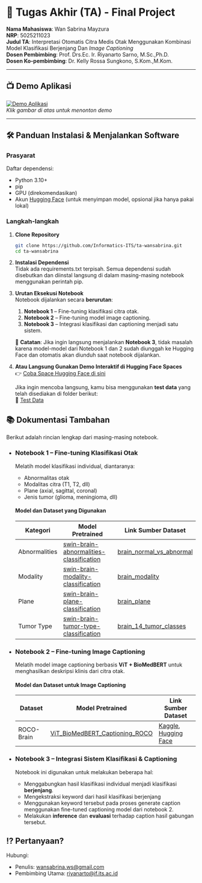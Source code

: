 # 🏁 Tugas Akhir (TA) - Final Project

**Nama Mahasiswa**: Wan Sabrina Mayzura  
**NRP**: 5025211023  
**Judul TA**: Interpretasi Otomatis Citra Medis Otak Menggunakan Kombinasi Model Klasifikasi Berjenjang Dan *Image Captioning*  
**Dosen Pembimbing**: Prof. Drs.Ec. Ir. Riyanarto Sarno, M.Sc.,Ph.D.  
**Dosen Ko-pembimbing**: Dr. Kelly Rossa Sungkono, S.Kom.,M.Kom.

---

## 📺 Demo Aplikasi  

[![Demo Aplikasi](https://i.ytimg.com/vi/zIfRMTxRaIs/maxresdefault.jpg)](https://www.youtube.com/watch?v=VIDEO_ID)  
*Klik gambar di atas untuk menonton demo*

---

## 🛠 Panduan Instalasi & Menjalankan Software  

### Prasyarat  
Daftar dependensi:
  - Python 3.10+
  - pip
  - GPU (direkomendasikan)
  - Akun [Hugging Face](https://huggingface.co/) (untuk menyimpan model, opsional jika hanya pakai lokal)

### Langkah-langkah  
1. **Clone Repository**  
   ```bash
   git clone https://github.com/Informatics-ITS/ta-wansabrina.git
   cd ta-wansabrina
   ```
2. **Instalasi Dependensi**  
   Tidak ada requirements.txt terpisah. Semua dependensi sudah disebutkan dan diinstal langsung di dalam masing-masing notebook menggunakan perintah pip.

3. **Urutan Eksekusi Notebook**  
   Notebook dijalankan secara **berurutan**:

   1. **Notebook 1** – Fine-tuning klasifikasi citra otak.
   2. **Notebook 2** – Fine-tuning model image captioning.
   3. **Notebook 3** – Integrasi klasifikasi dan captioning menjadi satu sistem.

   📌 **Catatan**: Jika ingin langsung menjalankan **Notebook 3**, tidak masalah karena model-model dari Notebook 1 dan 2 sudah diunggah ke Hugging Face dan otomatis akan diunduh saat notebook dijalankan.

4. **Atau Langsung Gunakan Demo Interaktif di Hugging Face Spaces**  
   👉 [Coba Space Hugging Face di sini](https://huggingface.co/spaces/bombshelll/brain-hierarchical-captioning)

   Jika ingin mencoba langsung, kamu bisa menggunakan **test data** yang telah disediakan di folder berikut:  
   📁 [Test Data](https://github.com/Informatics-ITS/ta-wansabrina/tree/main/Test-Data)


## 📚 Dokumentasi Tambahan
Berikut adalah rincian lengkap dari masing-masing notebook.
- ### Notebook 1 – Fine-tuning Klasifikasi Otak

   Melatih model klasifikasi individual, diantaranya:
   * Abnormalitas otak
   * Modalitas citra (T1, T2, dll)
   * Plane (axial, sagittal, coronal)
   * Jenis tumor (glioma, meningioma, dll)

   #### Model dan Dataset yang Digunakan

   | Kategori| Model Pretrained| Link Sumber Dataset|
   |------------------|------------------------------------------------------------------------------------------------------------------------------------------------------------------|--------------------------------------------------------------------------------------------------------------------------------------------------|
   | Abnormalities    | [swin-brain-abnormalities-classification](https://huggingface.co/bombshelll/swin-brain-abnormalities-classification)        | [brain_normal_vs_abnormal](https://huggingface.co/datasets/bombshelll/brain_normal_vs_abnormal)                                                  |
   | Modality         | [swin-brain-modality-classification](https://huggingface.co/bombshelll/swin-brain-modality-classification)                  | [brain_modality](https://huggingface.co/datasets/bombshelll/brain_modality)                                                                      |
   | Plane            | [swin-brain-plane-classification](https://huggingface.co/bombshelll/swin-brain-plane-classification)                        | [brain_plane](https://huggingface.co/datasets/bombshelll/brain_plane)                                                                            |
   | Tumor Type       | [swin-brain-tumor-type-classification](https://huggingface.co/bombshelll/swin-brain-tumor-type-classification)              | [brain_14_tumor_classes](https://huggingface.co/datasets/bombshelll/brain_14_tumor_classes)                                                      |


- ### Notebook 2 – Fine-tuning Image Captioning  
   Melatih model image captioning berbasis **ViT + BioMedBERT** untuk menghasilkan deskripsi klinis dari citra otak.

   #### Model dan Dataset untuk Image Captioning

   | Dataset        | Model Pretrained                                                                                                 | Link Sumber Dataset                                                                                                  |
   |-----------------|------------------------------------------------------------------------------------------------------------------|----------------------------------------------------------------------------------------------------------|
   | ROCO-Brain      | [ViT_BioMedBERT_Captioning_ROCO](https://huggingface.co/bombshelll/ViT_BioMedBert_Captioning_ROCO)              | [Kaggle](https://www.kaggle.com/datasets/hieugiaosu/roco-brain), [Hugging Face](https://huggingface.co/datasets/bombshelll/rocobrain) |


- ### Notebook 3 – Integrasi Sistem Klasifikasi & Captioning  
   Notebook ini digunakan untuk melakukan beberapa hal:
   * Menggabungkan hasil klasifikasi individual menjadi klasifikasi **berjenjang**.
   * Mengekstraksi keyword dari hasil klasifikasi berjenjang
   * Menggunakan keyword tersebut pada proses generate caption menggunakan fine-tuned captioning model dari notebook 2.
   * Melakukan **inference** dan **evaluasi** terhadap caption hasil gabungan tersebut.

## ⁉️ Pertanyaan?

Hubungi:
- Penulis: wansabrina.ws@gmail.com
- Pembimbing Utama: riyanarto@if.its.ac.id

